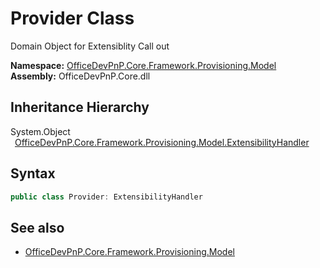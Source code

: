 # Provider Class
 Domain Object for Extensiblity Call out   

**Namespace:** [OfficeDevPnP.Core.Framework.Provisioning.Model](OfficeDevPnP.Core.Framework.Provisioning.Model.md)  
**Assembly:** OfficeDevPnP.Core.dll  
## Inheritance Hierarchy
System.Object  
&ensp;[OfficeDevPnP.Core.Framework.Provisioning.Model.ExtensibilityHandler](OfficeDevPnP.Core.Framework.Provisioning.Model.ExtensibilityHandler.md)  
## Syntax
```C#
public class Provider: ExtensibilityHandler
```
## See also
- [OfficeDevPnP.Core.Framework.Provisioning.Model](OfficeDevPnP.Core.Framework.Provisioning.Model.md)

